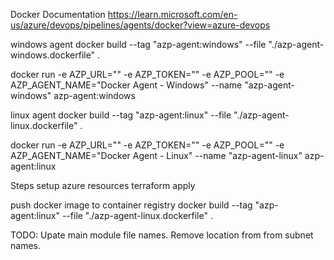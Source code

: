 Docker
Documentation
https://learn.microsoft.com/en-us/azure/devops/pipelines/agents/docker?view=azure-devops

windows agent
docker build --tag "azp-agent:windows" --file "./azp-agent-windows.dockerfile" .

docker run -e AZP_URL="<Azure DevOps instance>" -e AZP_TOKEN="<Personal Access Token>" -e AZP_POOL="<Agent Pool Name>" -e AZP_AGENT_NAME="Docker Agent - Windows" --name "azp-agent-windows" azp-agent:windows

linux agent
docker build --tag "azp-agent:linux" --file "./azp-agent-linux.dockerfile" .

docker run -e AZP_URL="<Azure DevOps instance>" -e AZP_TOKEN="<Personal Access Token>" -e AZP_POOL="<Agent Pool Name>" -e AZP_AGENT_NAME="Docker Agent - Linux" --name "azp-agent-linux" azp-agent:linux

Steps
setup azure resources
terraform apply

push docker image to container registry
docker build --tag "azp-agent:linux" --file "./azp-agent-linux.dockerfile" .

TODO:
Upate main module file names.
Remove location from from subnet names.